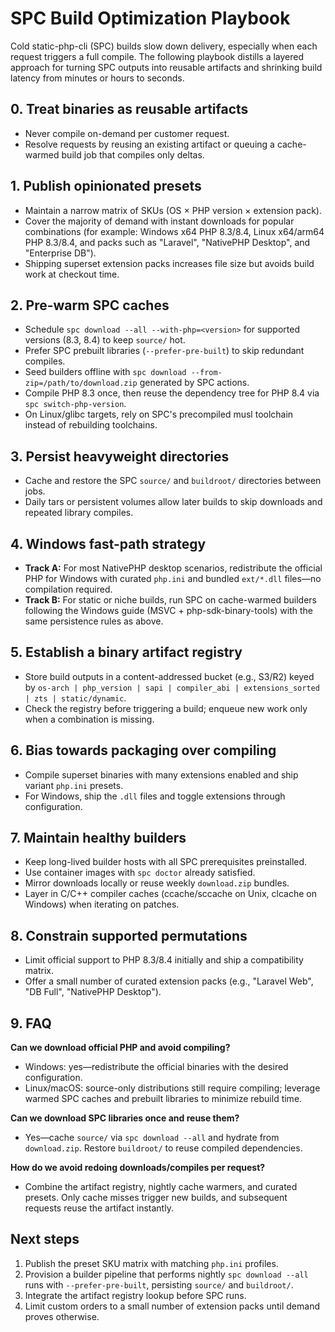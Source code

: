 # SPC Build Optimization Playbook

Cold static-php-cli (SPC) builds slow down delivery, especially when each request triggers a full compile. The following playbook distills a layered approach for turning SPC outputs into reusable artifacts and shrinking build latency from minutes or hours to seconds.

## 0. Treat binaries as reusable artifacts

* Never compile on-demand per customer request.
* Resolve requests by reusing an existing artifact or queuing a cache-warmed build job that compiles only deltas.

## 1. Publish opinionated presets

* Maintain a narrow matrix of SKUs (OS × PHP version × extension pack).
* Cover the majority of demand with instant downloads for popular combinations (for example: Windows x64 PHP 8.3/8.4, Linux x64/arm64 PHP 8.3/8.4, and packs such as "Laravel", "NativePHP Desktop", and "Enterprise DB").
* Shipping superset extension packs increases file size but avoids build work at checkout time.

## 2. Pre-warm SPC caches

* Schedule `spc download --all --with-php=<version>` for supported versions (8.3, 8.4) to keep `source/` hot.
* Prefer SPC prebuilt libraries (`--prefer-pre-built`) to skip redundant compiles.
* Seed builders offline with `spc download --from-zip=/path/to/download.zip` generated by SPC actions.
* Compile PHP 8.3 once, then reuse the dependency tree for PHP 8.4 via `spc switch-php-version`.
* On Linux/glibc targets, rely on SPC's precompiled musl toolchain instead of rebuilding toolchains.

## 3. Persist heavyweight directories

* Cache and restore the SPC `source/` and `buildroot/` directories between jobs.
* Daily tars or persistent volumes allow later builds to skip downloads and repeated library compiles.

## 4. Windows fast-path strategy

* **Track A:** For most NativePHP desktop scenarios, redistribute the official PHP for Windows with curated `php.ini` and bundled `ext/*.dll` files—no compilation required.
* **Track B:** For static or niche builds, run SPC on cache-warmed builders following the Windows guide (MSVC + php-sdk-binary-tools) with the same persistence rules as above.

## 5. Establish a binary artifact registry

* Store build outputs in a content-addressed bucket (e.g., S3/R2) keyed by `os-arch | php_version | sapi | compiler_abi | extensions_sorted | zts | static/dynamic`.
* Check the registry before triggering a build; enqueue new work only when a combination is missing.

## 6. Bias towards packaging over compiling

* Compile superset binaries with many extensions enabled and ship variant `php.ini` presets.
* For Windows, ship the `.dll` files and toggle extensions through configuration.

## 7. Maintain healthy builders

* Keep long-lived builder hosts with all SPC prerequisites preinstalled.
* Use container images with `spc doctor` already satisfied.
* Mirror downloads locally or reuse weekly `download.zip` bundles.
* Layer in C/C++ compiler caches (ccache/sccache on Unix, clcache on Windows) when iterating on patches.

## 8. Constrain supported permutations

* Limit official support to PHP 8.3/8.4 initially and ship a compatibility matrix.
* Offer a small number of curated extension packs (e.g., "Laravel Web", "DB Full", "NativePHP Desktop").

## 9. FAQ

**Can we download official PHP and avoid compiling?**

* Windows: yes—redistribute the official binaries with the desired configuration.
* Linux/macOS: source-only distributions still require compiling; leverage warmed SPC caches and prebuilt libraries to minimize rebuild time.

**Can we download SPC libraries once and reuse them?**

* Yes—cache `source/` via `spc download --all` and hydrate from `download.zip`. Restore `buildroot/` to reuse compiled dependencies.

**How do we avoid redoing downloads/compiles per request?**

* Combine the artifact registry, nightly cache warmers, and curated presets. Only cache misses trigger new builds, and subsequent requests reuse the artifact instantly.

## Next steps

1. Publish the preset SKU matrix with matching `php.ini` profiles.
2. Provision a builder pipeline that performs nightly `spc download --all` runs with `--prefer-pre-built`, persisting `source/` and `buildroot/`.
3. Integrate the artifact registry lookup before SPC runs.
4. Limit custom orders to a small number of extension packs until demand proves otherwise.

